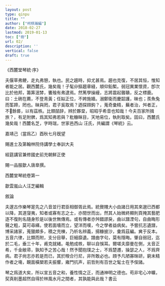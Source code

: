 ```yaml
---
layout: post
type: qinpu
title: ""
author: ["柯棋瀚編"]
date: 2018-02-27
lastmod: 2019-01-13
toc: ["冊"]
url: 02/
description: ''
vertical: false
draft: true
---
```


《西麓堂琴統·序》

夫偃草弗鲠，走丸弗憩，執也。民之趨時，抑尤甚焉。趨也克復，不居其恒，惟知者能之居。觀西麓氏，幾矣哉！子髦丱摳趨章縫，頫仰鉛槧。弱冠異業懷資，卽次比於他邦，籌筭泯棼，饔飱有弗逮焉。然篤學操縵，志將震起聾聵，反之標鹿。曰：土硎在薦，不登靑黃；任姒正位，不姱施嬙。溺鄭衛而慶韶護，昧也；羨魚兔而筌蹄，罔也。昧與罔，君子奚取焉？迺探頋鉤？，蒐奇彙精，蕪者治，舛者正，不𨘤餘晷，以有茲帙。比類皕辞，辨於夥堊，昭昭乎希音也知哉！今夫百家所揖旅？，有足附髀，爲其知弗若與？粃糠眯目，天地易位，執則取矣。固曰，西麓氏幾矣哉！西麓名芝，字時瑞，世家邑西山 汪氏，共編謂《琴統》云。

嘉靖己（當爲乙）酉秋七月旣望

賜進士及第翰林院侍講學士奉訓大夫

經筵講官兼修國史前充朝鮮正使

賜一品服歙人唐臯撰。

西麓堂琴統卷第一

歙雲嵐山人汪芝編輯

敘論

夫邃古作樂琴寔先之八音並行君臣相御胥此焉。統䝿賤大小由諸日用其來邈已西都以降，其道䆮夷，知者或寡有志之士，亦間世而出，然其人始微終顯則頁掩其藝肥逐不復則名隨身殄是以後世無傳焉。或有傳者亦舛錯謬戾，曲以譜湮句，自曲晦形聲之粗，莫可尋繹。使若面墻而立，望洋而嘆，今之學者益病矣。予嘗抗志遺譜，博采諸家，蒐獵頗多，積之充棟，乃析名辨義，揚糠披沙，彚爲茲編。兾于反本。五音六律，比類而附，支分目舉，巨細靡遺。譜曲字句，莫有隱晦。肇自弱冠，迄於二毛，垂三十年，甫克就緒。黾勉成帙，聊以自悞耳。爾嗟夫靡曼在側，太音正希，千金敝帚，孰知予之苦心哉！然予聞抱璞之士，不爲楚遷，操瑟之人，不爲齊病。君子尙志亦若是而已，其於暌合行尼，非所敢必也。頋予凡陋寡昩研，窮未精作者之塲，靦面橫槊若夫振響，雍門抗声，前哲則有百世之髦士在予侒諸。

琴之爲道大矣，所以宣五音之和，養性情之正，而通神明之德也。苟非宅心冲曠，契真削墨超然自得於林風水月之間者，其孰能與此哉？書云
